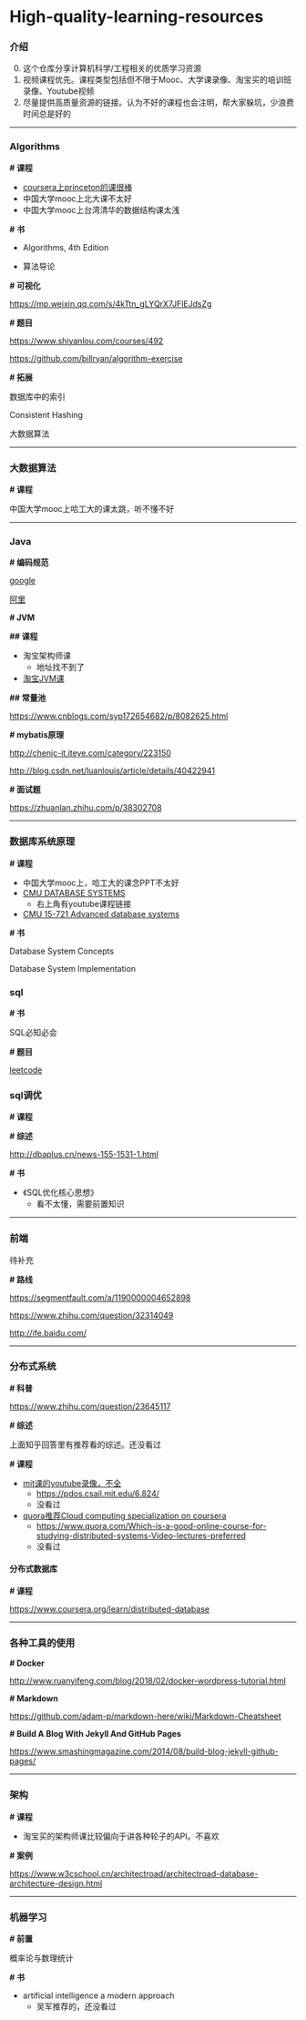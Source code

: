 # High-quality-learning-resources

### 介绍

0. 这个仓库分享计算机科学/工程相关的优质学习资源
1. 视频课程优先。课程类型包括但不限于Mooc、大学课录像、淘宝买的培训班录像、Youtube视频
2. 尽量提供高质量资源的链接。认为不好的课程也会注明，帮大家躲坑，少浪费时间总是好的

---

### Algorithms

**# 课程**

- [coursera上princeton的课很棒](https://www.coursera.org/learn/algorithms-part1)
- 中国大学mooc上北大课不太好
- 中国大学mooc上台湾清华的数据结构课太浅

**# 书**

- Algorithms, 4th Edition

- 算法导论

**# 可视化**

https://mp.weixin.qq.com/s/4kTtn_gLYQrX7JFlEJdsZg

**# 题目**

https://www.shiyanlou.com/courses/492

https://github.com/billryan/algorithm-exercise

**# 拓展**

数据库中的索引

Consistent Hashing

大数据算法

---

### 大数据算法

**# 课程**

中国大学mooc上哈工大的课太跳，听不懂不好


---

### Java

**# 编码规范**

[google](http://www.hawstein.com/posts/google-java-style.html)

[阿里](https://edu.aliyun.com/certification/cldt02?utm_content=m_30791)

**# JVM**

**## 课程**

- 淘宝架构师课
  - 地址找不到了
- [淘宝JVM课](https://item.taobao.com/item.htm?id=567143750234)

**## 常量池**

https://www.cnblogs.com/syp172654682/p/8082625.html

**# mybatis原理**

http://chenjc-it.iteye.com/category/223150

http://blog.csdn.net/luanlouis/article/details/40422941

**# 面试题**

https://zhuanlan.zhihu.com/p/38302708



---

### 数据库系统原理

**# 课程**

- 中国大学mooc上，哈工大的课念PPT不太好
- [CMU  DATABASE SYSTEMS](https://15445.courses.cs.cmu.edu/fall2017/)
  - 右上角有youtube课程链接
- [CMU 15-721 Advanced database systems](https://15721.courses.cs.cmu.edu/spring2017/)

**# 书**

Database System Concepts

Database System Implementation

### sql

**# 书**

SQL必知必会

**# 题目**

[leetcode](https://leetcode.com/problemset/database/)

### sql调优

**# 课程**


**# 综述**

http://dbaplus.cn/news-155-1531-1.html

**# 书**

- 《SQL优化核心思想》
  - 看不太懂，需要前置知识

---

### 前端

待补充

**# 路线**

https://segmentfault.com/a/1190000004652898

https://www.zhihu.com/question/32314049

http://ife.baidu.com/


---

### 分布式系统

**# 科普**

https://www.zhihu.com/question/23645117

**# 综述**

上面知乎回答里有推荐看的综述。还没看过

**# 课程**

- [mit课的youtube录像，不全](https://www.youtube.com/playlist?list=PLkcQbKbegkMqiWf7nF8apfMRL4P4sw8UL)
  - https://pdos.csail.mit.edu/6.824/
  - 没看过
- [quora推荐Cloud computing specialization on coursera](https://www.coursera.org/specializations/cloud-computing)
  - https://www.quora.com/Which-is-a-good-online-course-for-studying-distributed-systems-Video-lectures-preferred
  - 没看过


#### 分布式数据库

**# 课程**

https://www.coursera.org/learn/distributed-database

---

### 各种工具的使用

**# Docker**

http://www.ruanyifeng.com/blog/2018/02/docker-wordpress-tutorial.html



**# Markdown**

https://github.com/adam-p/markdown-here/wiki/Markdown-Cheatsheet

**# Build A Blog With Jekyll And GitHub Pages**

https://www.smashingmagazine.com/2014/08/build-blog-jekyll-github-pages/

---

### 架构

**# 课程**

- 淘宝买的架构师课比较偏向于讲各种轮子的API。不喜欢

**# 案例**

https://www.w3cschool.cn/architectroad/architectroad-database-architecture-design.html

---

### 机器学习

**# 前置**

概率论与数理统计

**# 书**
- artificial intelligence a modern approach
  - 吴军推荐的，还没看过
  
